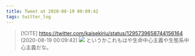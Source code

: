 ```yaml
---
title: Tweet at 2020-08-19 00:09:42
tags: twitter_log
---
```


> [!CITE] https://twitter.com/kaisekiriu/status/1295739658744156164 (2020-08-19 00:09:42)
> ![](https://twitter.com/kaisekiriu/status/1295739658744156164)
> というかこれもはや生命中心主義や生態系中心主義だな。
